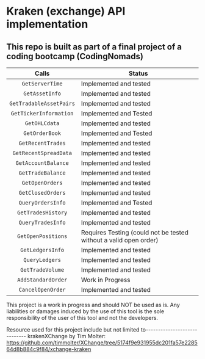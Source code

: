 # Kraken (exchange) API implementation

## This repo is built as part of a final project of a coding bootcamp (CodingNomads)

| Calls  | Status |
|:------:|--------|
|`GetServerTime` | Implemented and tested |
|`GetAssetInfo` | Implemented and tested |
|`GetTradableAssetPairs` | Implemented and tested |
|`GetTickerInformation` | Implemented and Tested |
|`GetOHLCdata` | Implemented and tested |
|`GetOrderBook` | Implemented and Tested |
|`GetRecentTrades` | Implemented and tested |
|`GetRecentSpreadData` | Implemented and tested |
|`GetAccountBalance` | Implemented and tested | 
|`GetTradeBalance` | Implemented and tested |
|`GetOpenOrders` | Implemented and tested |
|`GetClosedOrders` | Implemented and tested |
|`QueryOrdersInfo` | Implemented and Tested |
|`GetTradesHistory` | Implemented and tested |
|`QueryTradesInfo` | Implemented and tested |
|`GetOpenPositions` | Requires Testing (could not be tested without a valid open order)|
|`GetLedgersInfo` | Implemented and tested |
|`QueryLedgers` | Implemented and tested |
|`GetTradeVolume` | Implemented and tested |
|`AddStandardOrder` | Work in Progress |
|`CancelOpenOrder` | Implemented and tested |

This project is a work in progress and should NOT be used as is. Any liabilities or damages induced by the use of this tool is the sole responsibility of the user of this tool and not the developers.

Resource used for this project include but not limited to-----------------------------
krakenXChange by Tim Molter: <url>https://github.com/timmolter/XChange/tree/5174f9e931955dc201fa57e228564d8b884c9f84/xchange-kraken</url>

